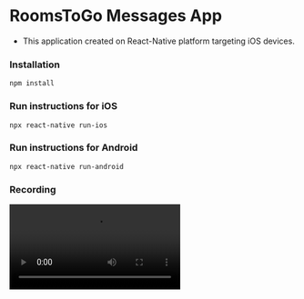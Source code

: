 # RoomsToGo Messages App

- This application created on React-Native platform targeting iOS devices.

### Installation

```
npm install
```

### Run instructions for iOS

```
npx react-native run-ios
```

### Run instructions for Android

```
npx react-native run-android
```

### Recording
<video src="https://github.com/andyemmadi/RtgMsgApp/blob/main/rtg-app-recording.mp4" controls="controls"></video>
